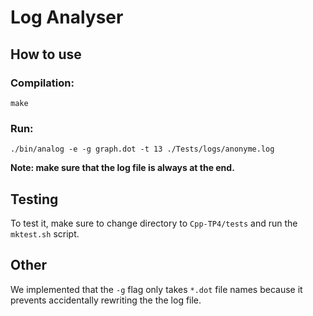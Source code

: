 # Log Analyser

## How to use

### Compilation:
```
make
```

### Run:
 ```
 ./bin/analog -e -g graph.dot -t 13 ./Tests/logs/anonyme.log
 ```
 
**Note: make sure that the log file is always at the end.**

## Testing

To test it, make sure to change directory to `Cpp-TP4/tests` and run the `mktest.sh` script.

## Other

We implemented that the `-g` flag only takes `*.dot` file names because it prevents accidentally rewriting the the log file.